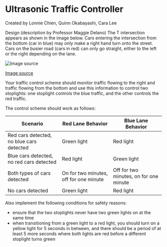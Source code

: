 # Ultrasonic Traffic Controller

Created by Lonnie Chien, Quinn Okabayashi, Cara Lee

Design (description by Professor Maggie Delano)
The T intersection appears as shown in the image below. Cars entering the intersection from the bottom (car in blue) may only make a right hand turn onto the street. Cars on the busier road (cars in red) can only go straight, either to the left or the right depending on the lane.  

![[Image source](https://static.epermittest.com/media/filer_public/26/f3/26f320b9-af42-409d-8e4a-9d406b717c3d/2-right-of-way-at-uncontrolled-t-intersection.png)](https://s3-us-west-2.amazonaws.com/secure.notion-static.com/c026802d-8242-417b-9ed9-d1722be0f05e/2-right-of-way-at-uncontrolled-t-intersection.png)

[Image source](https://static.epermittest.com/media/filer_public/26/f3/26f320b9-af42-409d-8e4a-9d406b717c3d/2-right-of-way-at-uncontrolled-t-intersection.png)

Your traffic control scheme should monitor traffic flowing to the right and traffic flowing from the bottom and use this information to control two stoplights: one stoplight controls the blue traffic, and the other controls the red traffic.

The control scheme should work as follows:

| Scenario | Red Lane Behavior | Blue Lane Behavior |
| --- | --- | --- |
| Red cars detected, no blue cars detected | Green light | Red light |
| Blue cars detected, no red cars detected | Red light | Green light |
| Both types of cars detected | On for two minutes, off for one minute | Off for two minutes, on for one minute |
| No cars detected | Green light | Red light |

Also implement the following conditions for safety reasons:

- ensure that the two stoplights never have two green lights on at the same time
- when transitioning from a green light to a red light, you should turn on a yellow light for 5 seconds in between, and there should be a period of at least 5 more seconds where both lights are red before a different stoplight turns green
